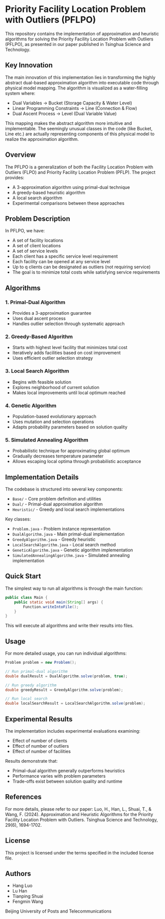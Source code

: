 # Priority Facility Location Problem with Outliers (PFLPO)

This repository contains the implementation of approximation and heuristic algorithms for solving the Priority Facility Location Problem with Outliers (PFLPO), as presented in our paper published in Tsinghua Science and Technology.

## Key Innovation

The main innovation of this implementation lies in transforming the highly abstract dual-based approximation algorithm into executable code through physical model mapping. The algorithm is visualized as a water-filling system where:

- Dual Variables → Bucket (Storage Capacity & Water Level)
- Linear Programming Constraints → Line (Connection & Flow) 
- Dual Ascent Process → Level (Dual Variable Value)

This mapping makes the abstract algorithm more intuitive and implementable. The seemingly unusual classes in the code (like Bucket, Line etc.) are actually representing components of this physical model to realize the approximation algorithm.

## Overview

The PFLPO is a generalization of both the Facility Location Problem with Outliers (FLPO) and Priority Facility Location Problem (PFLP). The project provides:

- A 3-approximation algorithm using primal-dual technique
- A greedy-based heuristic algorithm  
- A local search algorithm
- Experimental comparisons between these approaches

## Problem Description

In PFLPO, we have:
- A set of facility locations
- A set of client locations 
- A set of service levels
- Each client has a specific service level requirement
- Each facility can be opened at any service level
- Up to q clients can be designated as outliers (not requiring service)
- The goal is to minimize total costs while satisfying service requirements

## Algorithms

### 1. Primal-Dual Algorithm
- Provides a 3-approximation guarantee
- Uses dual ascent process
- Handles outlier selection through systematic approach

### 2. Greedy-Based Algorithm  
- Starts with highest level facility that minimizes total cost
- Iteratively adds facilities based on cost improvement
- Uses efficient outlier selection strategy

### 3. Local Search Algorithm
- Begins with feasible solution
- Explores neighborhood of current solution
- Makes local improvements until local optimum reached

### 4. Genetic Algorithm
- Population-based evolutionary approach
- Uses mutation and selection operations
- Adapts probability parameters based on solution quality

### 5. Simulated Annealing Algorithm
- Probabilistic technique for approximating global optimum
- Gradually decreases temperature parameter
- Allows escaping local optima through probabilistic acceptance

## Implementation Details

The codebase is structured into several key components:

- `Base/` - Core problem definition and utilities
- `Dual/` - Primal-dual approximation algorithm
- `Heuristic/` - Greedy and local search implementations

Key classes:
- `Problem.java` - Problem instance representation
- `DualAlgorithm.java` - Main primal-dual implementation
- `GreedyAlgorithm.java` - Greedy heuristic
- `LocalSearchAlgorithm.java` - Local search method
- `GeneticAlgorithm.java` - Genetic algorithm implementation
- `SimulatedAnnealingAlgorithm.java` - Simulated annealing implementation

## Quick Start

The simplest way to run all algorithms is through the main function:

```java
public class Main {
    public static void main(String[] args) {
        Function.writeIntoFile();
    }
}
```

This will execute all algorithms and write their results into files.

## Usage

For more detailed usage, you can run individual algorithms:

```java
Problem problem = new Problem();

// Run primal-dual algorithm
double dualResult = DualAlgorithm.solve(problem, true);

// Run greedy algorithm
double greedyResult = GreedyAlgorithm.solve(problem);

// Run local search
double localSearchResult = LocalSearchAlgorithm.solve(problem);
```

## Experimental Results

The implementation includes experimental evaluations examining:
- Effect of number of clients
- Effect of number of outliers  
- Effect of number of facilities

Results demonstrate that:
- Primal-dual algorithm generally outperforms heuristics
- Performance varies with problem parameters
- Trade-offs exist between solution quality and runtime

## References

For more details, please refer to our paper:
Luo, H., Han, L., Shuai, T., & Wang, F. (2024). Approximation and Heuristic Algorithms for the Priority Facility Location Problem with Outliers. Tsinghua Science and Technology, 29(6), 1694-1702.

## License

This project is licensed under the terms specified in the included license file.

## Authors

- Hang Luo
- Lu Han
- Tianping Shuai
- Fengmin Wang

Beijing University of Posts and Telecommunications
